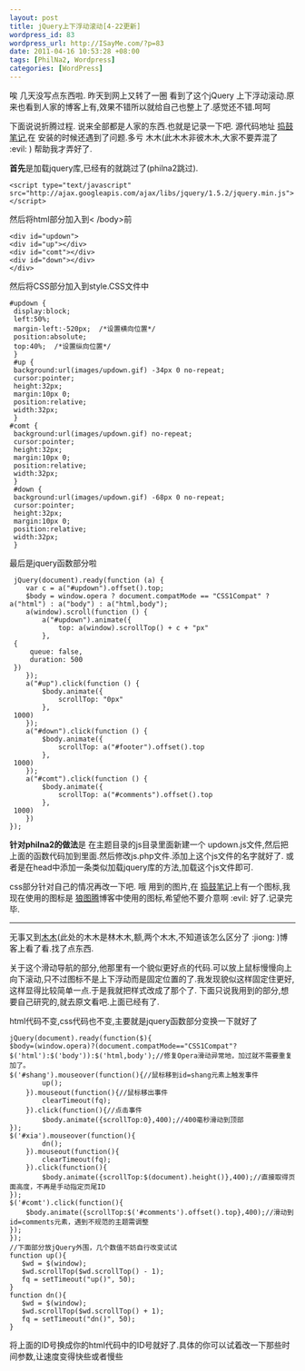 ```yaml
--- 
layout: post
title: jQuery上下浮动滚动[4-22更新]
wordpress_id: 83
wordpress_url: http://ISayMe.com/?p=83
date: 2011-04-16 10:53:28 +08:00
tags: [PhilNa2, Wordpress]
categories: [WordPress]
---
```

唉 几天没写点东西啦. 
昨天到网上又转了一圈 看到了这个jQuery 上下浮动滚动.原来也看到人家的博客上有,效果不错所以就给自己也整上了.感觉还不错.呵呵

下面说说折腾过程. 说来全部都是人家的东西.也就是记录一下吧.
源代码地址 [捣鼓笔记](http://www.dao-gu.com/web/updown.html),在 安装的时候还遇到了问题.多亏 木木(此木木非彼木木,大家不要弄混了 :evil: ) 帮助我才弄好了.

**首先**是加载jquery库,已经有的就跳过了(philna2跳过).

    <script type="text/javascript" src="http://ajax.googleapis.com/ajax/libs/jquery/1.5.2/jquery.min.js"></script>

然后将html部分加入到< /body>前

    <div id="updown">
    <div id="up"></div>
    <div id="comt"></div>
    <div id="down"></div>
    </div>

然后将CSS部分加入到style.CSS文件中

    #updown {
     display:block;
     left:50%;
     margin-left:-520px;  /*设置横向位置*/
     position:absolute;
     top:40%;  /*设置纵向位置*/
     }
     #up {
     background:url(images/updown.gif) -34px 0 no-repeat;
     cursor:pointer;
     height:32px;
     margin:10px 0;
     position:relative;
     width:32px;
     }
    #comt {
     background:url(images/updown.gif) no-repeat;
     cursor:pointer;
     height:32px;
     margin:10px 0;
     position:relative;
     width:32px;
     }
     #down {
     background:url(images/updown.gif) -68px 0 no-repeat;
     cursor:pointer;
     height:32px;
     margin:10px 0;
     position:relative;
     width:32px;
     }
 
最后是jquery函数部分啦

     jQuery(document).ready(function (a) {
        var c = a("#updown").offset().top;
        $body = window.opera ? document.compatMode == "CSS1Compat" ? a("html") : a("body") : a("html,body");
        a(window).scroll(function () {
            a("#updown").animate({
                top: a(window).scrollTop() + c + "px"
            },
     {
         queue: false,
         duration: 500
     })
        });
        a("#up").click(function () {
            $body.animate({
                scrollTop: "0px"
            },
     1000)
        });
        a("#down").click(function () {
            $body.animate({
                scrollTop: a("#footer").offset().top
            },
     1000)
        });
        a("#comt").click(function () {
            $body.animate({
                scrollTop: a("#comments").offset().top
            },
     1000)
        })
    });

**针对philna2的做法**是 在主题目录的js目录里面新建一个 updown.js文件,然后把上面的函数代码加到里面.然后修改js.php文件.添加上这个js文件的名字就好了.
或者是在head中添加一条类似加载jquery库的方法,加载这个js文件即可.

css部分针对自己的情况再改一下吧.
哦 用到的图片,在 [捣鼓笔记](http://www.dao-gu.com/web/updown.html)上有一个图标,我现在使用的图标是 [狼图腾](http://erick.im)博客中使用的图标,希望他不要介意啊 :evil: 
好了.记录完毕.

* * *

无事又到[木木](http://immmmm.com/sliding-navigation-final-version.html)(此处的木木是林木木,额,两个木木,不知道该怎么区分了 :jiong: )博客上看了看.找了点东西.

关于这个滑动导航的部分,他那里有一个貌似更好点的代码.可以放上鼠标慢慢向上向下滚动,只不过图标不是上下浮动而是固定位置的了.我发现貌似这样固定住更好,这样显得比较简单一点.于是我就把样式改成了那个了.
下面只说我用到的部分,想要自己研究的,就去原文看吧.上面已经有了.

html代码不变,css代码也不变,主要就是jquery函数部分变换一下就好了

    jQuery(document).ready(function($){
    $body=(window.opera)?(document.compatMode=="CSS1Compat"?$('html'):$('body')):$('html,body');//修复Opera滑动异常地，加过就不需要重复加了。
    $('#shang').mouseover(function(){//鼠标移到id=shang元素上触发事件
            up();
        }).mouseout(function(){//鼠标移出事件
            clearTimeout(fq);
        }).click(function(){//点击事件
            $body.animate({scrollTop:0},400);//400毫秒滑动到顶部
    });
    $('#xia').mouseover(function(){
            dn();
        }).mouseout(function(){
            clearTimeout(fq);
        }).click(function(){
            $body.animate({scrollTop:$(document).height()},400);//直接取得页面高度，不再是手动指定页尾ID
    });
    $('#comt').click(function(){
        $body.animate({scrollTop:$('#comments').offset().top},400);//滑动到id=comments元素，遇到不规范的主题需调整
    });
    });
    //下面部分放jQuery外围，几个数值不妨自行改变试试
    function up(){
       $wd = $(window);
       $wd.scrollTop($wd.scrollTop() - 1);
       fq = setTimeout("up()", 50);
    }
    function dn(){
       $wd = $(window);
       $wd.scrollTop($wd.scrollTop() + 1);
       fq = setTimeout("dn()", 50);
    }

将上面的ID号换成你的html代码中的ID号就好了.具体的你可以试着改一下那些时间参数,让速度变得快些或者慢些

